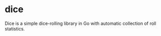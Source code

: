 dice
====

Dice is a simple dice-rolling library in Go with automatic collection of roll statistics.
